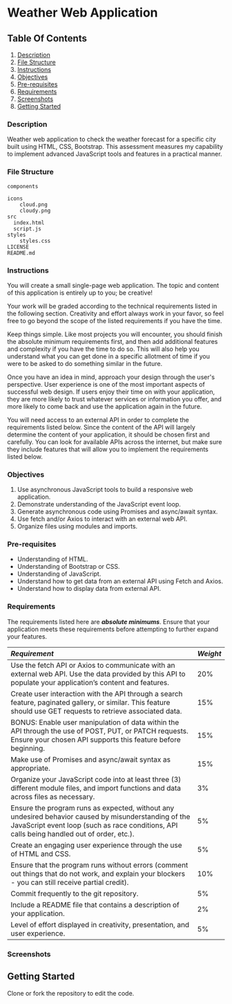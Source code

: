 # Weather Web Application

## Table Of Contents
1. [Description](#description)
2. [File Structure](#file-structure)
3. [Instructions](#instructions)
4. [Objectives](#objectives)
5. [Pre-requisites](#pre-requisites)
6. [Requirements](#requirements)
7. [Screenshots](#screenshots)
8. [Getting Started](#getting-started)


### Description 
Weather web application to check the weather forecast for a specific city built using HTML, CSS, Bootstrap. This assessment measures my capability to implement advanced JavaScript tools and features in a practical manner.

### File Structure
```
components

icons
    cloud.png
    cloudy.png
src
  index.html
  script.js
styles
    styles.css
LICENSE
README.md
```

### Instructions
You will create a small single-page web application. The topic and content of this application is entirely up to you; be creative!

Your work will be graded according to the technical requirements listed in the following section. Creativity and effort always work in your favor, so feel free to go beyond the scope of the listed requirements if you have the time.

Keep things simple. Like most projects you will encounter, you should finish the absolute minimum requirements first, and then add additional features and complexity if you have the time to do so. This will also help you understand what you can get done in a specific allotment of time if you were to be asked to do something similar in the future.

Once you have an idea in mind, approach your design through the user's perspective. User experience is one of the most important aspects of successful web design. If users enjoy their time on with your application, they are more likely to trust whatever services or information you offer, and more likely to come back and use the application again in the future.

You will need access to an external API in order to complete the requirements listed below. Since the content of the API will largely determine the content of your application, it should be chosen first and carefully. You can look for available APIs across the internet, but make sure they include features that will allow you to implement the requirements listed below.


### Objectives
1. Use asynchronous JavaScript tools to build a responsive web application.
2. Demonstrate understanding of the JavaScript event loop.
3. Generate asynchronous code using Promises and async/await syntax.
4. Use fetch and/or Axios to interact with an external web API.
5. Organize files using modules and imports.


### Pre-requisites
- Understanding of HTML.
- Understanding of Bootstrap or CSS.
- Understanding of JavaScript.
- Understand how to get data from an external API using Fetch and Axios.
- Understand how to display data from external API.


### Requirements
The requirements listed here are ***absolute minimums***. Ensure that your application meets these requirements before attempting to further expand your features.

| ***Requirement*** | ***Weight***    |
|:--------------|-----------|
| Use the fetch API or Axios to communicate with an external web API. Use the data provided by this API to populate your application’s content and features. | 20%     |
| Create user interaction with the API through a search feature, paginated gallery, or similar. This feature should use GET requests to retrieve associated data.    | 15%  |
| BONUS: Enable user manipulation of data within the API through the use of POST, PUT, or PATCH requests. Ensure your chosen API supports this feature before beginning.   | 15%  |
| Make use of Promises and async/await syntax as appropriate. | 15%     |
| Organize your JavaScript code into at least three (3) different module files, and import functions and data across files as necessary.     | 3%  |
| Ensure the program runs as expected, without any undesired behavior caused by misunderstanding of the JavaScript event loop (such as race conditions, API calls being handled out of order, etc.). | 5%     |
| Create an engaging user experience through the use of HTML and CSS.    | 5%  |
| Ensure that the program runs without errors (comment out things that do not work, and explain your blockers - you can still receive partial credit). | 10%     |
| Commit frequently to the git repository. | 5%     |
| Include a README file that contains a description of your application.    | 2%  |
|Level of effort displayed in creativity, presentation, and user experience. | 5% |


### Screenshots



## Getting Started
Clone or fork the repository to edit the code.